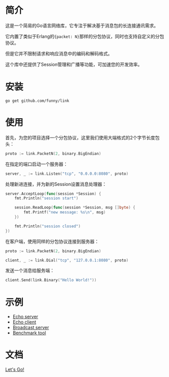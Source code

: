 简介
====

这是一个简易的Go语言网络库，它专注于解决基于消息包的长连接通讯需求。

它内置了类似于Erlang的`{packet: N}`那样的分包协议，同时也支持自定义的分包协议。

但是它并不限制请求和响应消息中的编码和解码格式。

这个库中还提供了Session管理和广播等功能，可加速您的开发效率。

安装
====

```
go get github.com/funny/link
```

使用
====

首先，为您的项目选择一个分包协议，这里我们使用大端格式的2个字节长度包头：

```go
proto := link.PacketN(2, binary.BigEndian)
```

在指定的端口启动一个服务器：

```go
server, _ := link.Listen("tcp", "0.0.0.0:8080", proto)
```

处理新进连接，并为新的Session设置消息处理器：

```go
server.AcceptLoop(func(session *Session) {
	fmt.Println("session start")

	session.ReadLoop(func(session *Session, msg []byte) {
		fmt.Printf("new message: %s\n", msg)
	})

	fmt.Println("session closed")
})
```

在客户端，使用同样的分包协议连接到服务器：

```go
proto := link.PacketN(2, binary.BigEndian)

client, _ := link.Dial("tcp", "127.0.0.1:8080", proto)
```

发送一个消息给服务端：

```go
client.Send(link.Binary("Hello World!"))
```

示例
====

* [Echo server](https://github.com/funny/link/blob/master/examples/echo_server/main.go)
* [Echo client](https://github.com/funny/link/blob/master/examples/echo_client/main.go)
* [Broadcast server](https://github.com/funny/link/blob/master/examples/broadcast/main.go)
* [Benchmark tool](https://github.com/funny/link/blob/master/examples/benchmark/main.go)

文档
====

[Let's Go!](http://godoc.org/github.com/funny/link)
